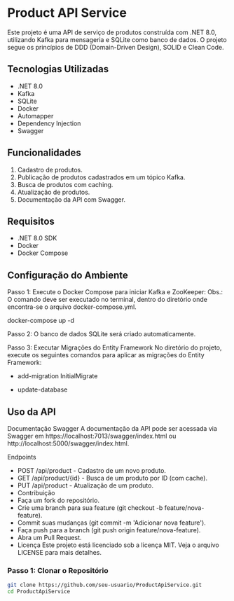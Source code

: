 # Product API Service

Este projeto é uma API de serviço de produtos construída com .NET 8.0, utilizando Kafka para mensageria e SQLite como banco de dados. O projeto segue os princípios de DDD (Domain-Driven Design), SOLID e Clean Code.

## Tecnologias Utilizadas

- .NET 8.0
- Kafka
- SQLite
- Docker
- Automapper
- Dependency Injection
- Swagger

## Funcionalidades

1. Cadastro de produtos.
2. Publicação de produtos cadastrados em um tópico Kafka.
3. Busca de produtos com caching.
4. Atualização de produtos.
5. Documentação da API com Swagger.

## Requisitos

- .NET 8.0 SDK
- Docker
- Docker Compose

## Configuração do Ambiente
Passo 1: Execute o Docker Compose para iniciar Kafka e ZooKeeper:
Obs.: O comando deve ser executado no terminal, dentro do diretório onde encontra-se o arquivo docker-compose.yml.

docker-compose up -d

Passo 2: O banco de dados SQLite será criado automaticamente.

Passo 3: Executar Migrações do Entity Framework
No diretório do projeto, execute os seguintes comandos para aplicar as migrações do Entity Framework:

- add-migration InitialMigrate

- update-database

## Uso da API
Documentação Swagger
A documentação da API pode ser acessada via Swagger em https://localhost:7013/swagger/index.html ou http://localhost:5000/swagger/index.html.

Endpoints
- POST /api/product - Cadastro de um novo produto.
- GET /api/product/{id} - Busca de um produto por ID (com cache).
- PUT /api/product - Atualização de um produto.
- Contribuição
- Faça um fork do repositório.
- Crie uma branch para sua feature (git checkout -b feature/nova-feature).
- Commit suas mudanças (git commit -m 'Adicionar nova feature').
- Faça push para a branch (git push origin feature/nova-feature).
- Abra um Pull Request.
- Licença
Este projeto está licenciado sob a licença MIT. Veja o arquivo LICENSE para mais detalhes.

### Passo 1: Clonar o Repositório

```bash
git clone https://github.com/seu-usuario/ProductApiService.git
cd ProductApiService
